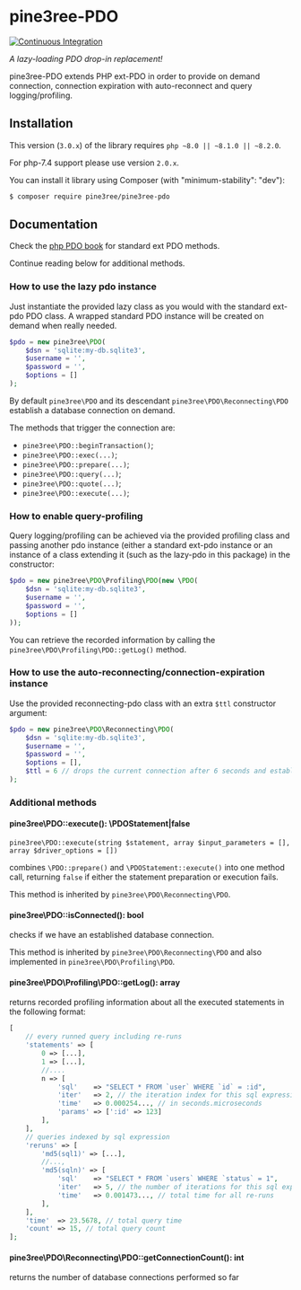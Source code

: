 # pine3ree-PDO

[![Continuous Integration](https://github.com/pine3ree/pine3ree-pdo/actions/workflows/continuous-integration.yml/badge.svg?branch=3.0.x)](https://github.com/pine3ree/pine3ree-pdo/actions/workflows/continuous-integration.yml)

*A lazy-loading PDO drop-in replacement!*

pine3ree-PDO extends PHP ext-PDO in order to provide on demand connection, connection
expiration with auto-reconnect and query logging/profiling.


## Installation

This version (`3.0.x`) of the library requires `php ~8.0 || ~8.1.0 || ~8.2.0`.

For php-7.4 support please use version `2.0.x`.

You can install it library using Composer (with "minimum-stability": "dev"):

```bash
$ composer require pine3ree/pine3ree-pdo
```

## Documentation

Check the [php PDO book](https://www.php.net/manual/en/book.pdo.php) for standard ext PDO methods.

Continue reading below for additional methods.

### How to use the lazy pdo instance

Just instantiate the provided lazy class as you would with the standard ext-pdo
PDO class. A wrapped standard PDO instance will be created on demand when really needed.

```php
$pdo = new pine3ree\PDO(
    $dsn = 'sqlite:my-db.sqlite3',
    $username = '',
    $password = '',
    $options = []
);
```

By default `pine3ree\PDO` and its descendant `pine3ree\PDO\Reconnecting\PDO` establish a
database connection on demand.

The methods that trigger the connection are:

- `pine3ree\PDO::beginTransaction()`;
- `pine3ree\PDO::exec(...)`;
- `pine3ree\PDO::prepare(...)`;
- `pine3ree\PDO::query(...)`;
- `pine3ree\PDO::quote(...)`;
- `pine3ree\PDO::execute(...)`;


### How to enable query-profiling

Query logging/profiling can be achieved via the provided profiling class and passing
another pdo instance (either a standard ext-pdo instance or an instance of a class
extending it (such as the lazy-pdo in this package) in the constructor:
```php
$pdo = new pine3ree\PDO\Profiling\PDO(new \PDO(
    $dsn = 'sqlite:my-db.sqlite3',
    $username = '',
    $password = '',
    $options = []
));
```
You can retrieve the recorded information by calling the `pine3ree\PDO\Profiling\PDO::getLog()` method.


### How to use the auto-reconnecting/connection-expiration instance

Use the provided reconnecting-pdo class with an extra `$ttl` constructor argument:

```php
$pdo = new pine3ree\PDO\Reconnecting\PDO(
    $dsn = 'sqlite:my-db.sqlite3',
    $username = '',
    $password = '',
    $options = [],
    $ttl = 6 // drops the current connection after 6 seconds and establish a new one on demand
);
```


### Additional methods

#### pine3ree\PDO::execute(): \PDOStatement|false
```
pine3ree\PDO::execute(string $statement, array $input_parameters = [], array $driver_options = [])
```
combines `\PDO::prepare()` and `\PDOStatement::execute()` into one method call,
returning `false` if either the statement preparation or execution fails.

This method is inherited by `pine3ree\PDO\Reconnecting\PDO`.

#### pine3ree\PDO::isConnected(): bool

checks if we have an established database connection.

This method is inherited by `pine3ree\PDO\Reconnecting\PDO` and also implemented in `pine3ree\PDO\Profiling\PDO`.

#### pine3ree\PDO\Profiling\PDO::getLog(): array
returns recorded profiling information about all the executed statements in the
following format:
```php
[
    // every runned query including re-runs
    'statements' => [
        0 => [...],
        1 => [...],
        //....
        n => [
            'sql'    => "SELECT * FROM `user` WHERE `id` = :id",
            'iter'   => 2, // the iteration index for this sql expression
            'time'   => 0.000254..., // in seconds.microseconds
            'params' => [':id' => 123]
        ],
    ],
    // queries indexed by sql expression
    'reruns' => [
        'md5(sql1)' => [...],
        //...,
        'md5(sqln)' => [
            'sql'    => "SELECT * FROM `users` WHERE `status` = 1",
            'iter'   => 5, // the number of iterations for this sql expression
            'time'   => 0.001473..., // total time for all re-runs
        ],
    ],
    'time'  => 23.5678, // total query time
    'count' => 15, // total query count
];
```
#### pine3ree\PDO\Reconnecting\PDO::getConnectionCount(): int
returns the number of database connections performed so far

